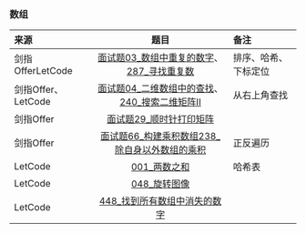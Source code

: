### 数组
来源|题目|备注
:---|:---:|:---|
剑指OfferLetCode|[面试题03_数组中重复的数字](JianZhiOffer/面试题03_数组中重复的数字.py)、[287_寻找重复数](Leetcode/287_寻找重复数.py)|排序、哈希、下标定位|
剑指Offer、LetCode|[面试题04_二维数组中的查找](JianZhiOffer/面试题04_二维数组中的查找.py)、[240_搜索二维矩阵II](Leetcode/240_搜索二维矩阵II.py)|从右上角查找
剑指Offer|[面试题29_顺时针打印矩阵](JianZhiOffer/面试题29_顺时针打印矩阵.py)||
剑指Offer|[面试题66_构建乘积数组](JianZhiOffer/面试题66_构建乘积数组.py)[238_除自身以外数组的乘积](Leetcode/238_除自身以外数组的乘积.py)|正反遍历|
LetCode|[001_两数之和](Leetcode/001_两数之和.py)|哈希表|
LetCode|[048_旋转图像](Leetcode/048_旋转图像.py)||
LetCode|[448_找到所有数组中消失的数字](Leetcode/448_找到所有数组中消失的数字.py)||